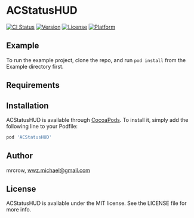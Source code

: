 # ACStatusHUD

[![CI Status](https://img.shields.io/travis/mrcrow/ACStatusHUD.svg?style=flat)](https://travis-ci.org/mrcrow/ACStatusHUD)
[![Version](https://img.shields.io/cocoapods/v/ACStatusHUD.svg?style=flat)](https://cocoapods.org/pods/ACStatusHUD)
[![License](https://img.shields.io/cocoapods/l/ACStatusHUD.svg?style=flat)](https://cocoapods.org/pods/ACStatusHUD)
[![Platform](https://img.shields.io/cocoapods/p/ACStatusHUD.svg?style=flat)](https://cocoapods.org/pods/ACStatusHUD)

## Example

To run the example project, clone the repo, and run `pod install` from the Example directory first.

## Requirements

## Installation

ACStatusHUD is available through [CocoaPods](https://cocoapods.org). To install
it, simply add the following line to your Podfile:

```ruby
pod 'ACStatusHUD'
```

## Author

mrcrow, wwz.michael@gmail.com

## License

ACStatusHUD is available under the MIT license. See the LICENSE file for more info.

